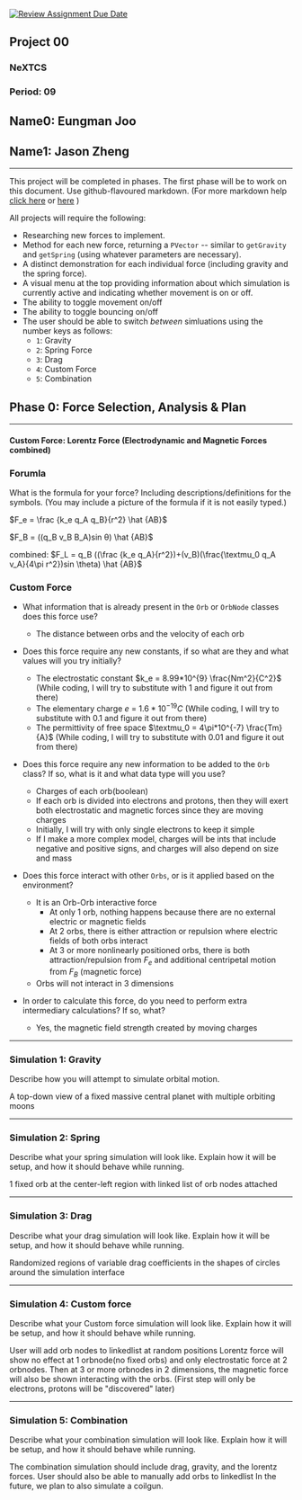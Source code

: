 [![Review Assignment Due Date](https://classroom.github.com/assets/deadline-readme-button-22041afd0340ce965d47ae6ef1cefeee28c7c493a6346c4f15d667ab976d596c.svg)](https://classroom.github.com/a/rXX1_Uiw)
## Project 00
### NeXTCS
### Period: 09
## Name0: Eungman Joo
## Name1: Jason Zheng
---

This project will be completed in phases. The first phase will be to work on this document. Use github-flavoured markdown. (For more markdown help [click here](https://github.com/adam-p/markdown-here/wiki/Markdown-Cheatsheet) or [here](https://docs.github.com/en/get-started/writing-on-github/getting-started-with-writing-and-formatting-on-github/basic-writing-and-formatting-syntax) )

All projects will require the following:
- Researching new forces to implement.
- Method for each new force, returning a `PVector`  -- similar to `getGravity` and `getSpring` (using whatever parameters are necessary).
- A distinct demonstration for each individual force (including gravity and the spring force).
- A visual menu at the top providing information about which simulation is currently active and indicating whether movement is on or off.
- The ability to toggle movement on/off
- The ability to toggle bouncing on/off
- The user should be able to switch _between_ simluations using the number keys as follows:
  - `1`: Gravity
  - `2`: Spring Force
  - `3`: Drag
  - `4`: Custom Force
  - `5`: Combination


## Phase 0: Force Selection, Analysis & Plan
---------- 

#### Custom Force: Lorentz Force (Electrodynamic and Magnetic Forces combined)

### Forumla
What is the formula for your force? Including descriptions/definitions for the symbols. (You may include a picture of the formula if it is not easily typed.)

$F_e = \frac {k_e q_A q_B}{r^2} \hat {AB}$

$F_B = ((q_B v_B B_A)sin θ) \hat {AB}$

combined: $F_L = q_B ((\frac {k_e q_A}{r^2})+(v_B)(\frac{\textmu_0 q_A v_A}{4\pi r^2})sin \theta) \hat {AB}$

### Custom Force
- What information that is already present in the `Orb` or `OrbNode` classes does this force use?
  - The distance between orbs and the velocity of each orb

- Does this force require any new constants, if so what are they and what values will you try initially?
  - The electrostatic constant $k_e = 8.99*10^{9} \frac{Nm^2}{C^2}$ (While coding, I will try to substitute with 1 and figure it out from there)
  - The elementary charge *e* = $1.6*10^{-19} C$ (While coding, I will try to substitute with 0.1 and figure it out from there)
  - The permittivity of free space $\textmu_0 = 4\pi*10^{-7} \frac{Tm}{A}$ (While coding, I will try to substitute with 0.01 and figure it out from there)

- Does this force require any new information to be added to the `Orb` class? If so, what is it and what data type will you use?
  - Charges of each orb(boolean)
  - If each orb is divided into electrons and protons, then they will exert both electrostatic and magnetic forces since they are moving charges
  - Initially, I will try with only single electrons to keep it simple
  - If I make a more complex model, charges will be ints that include negative and positive signs, and charges will also depend on size and mass

- Does this force interact with other `Orbs`, or is it applied based on the environment?
  - It is an Orb-Orb interactive force
      - At only 1 orb, nothing happens because there are no external electric or magnetic fields
      - At 2 orbs, there is either attraction or repulsion where electric fields of both orbs interact
      - At 3 or more nonlinearly positioned orbs, there is both attraction/repulsion from $F_e$ and additional centripetal motion from $F_B$ (magnetic force)
  - Orbs will not interact in 3 dimensions

- In order to calculate this force, do you need to perform extra intermediary calculations? If so, what?
  - Yes, the magnetic field strength created by moving charges

--- 

### Simulation 1: Gravity
Describe how you will attempt to simulate orbital motion.

A top-down view of a fixed massive central planet with multiple orbiting moons

--- 

### Simulation 2: Spring
Describe what your spring simulation will look like. Explain how it will be setup, and how it should behave while running.

1 fixed orb at the center-left region with linked list of orb nodes attached 

--- 

### Simulation 3: Drag
Describe what your drag simulation will look like. Explain how it will be setup, and how it should behave while running.

Randomized regions of variable drag coefficients in the shapes of circles around the simulation interface

--- 

### Simulation 4: Custom force
Describe what your Custom force simulation will look like. Explain how it will be setup, and how it should behave while running.

User will add orb nodes to linkedlist at random positions
Lorentz force will show no effect at 1 orbnode(no fixed orbs) and only electrostatic force at 2 orbnodes. 
Then at 3 or more orbnodes in 2 dimensions, the magnetic force will also be shown interacting with the orbs.
(First step will only be electrons, protons will be "discovered" later)

--- 

### Simulation 5: Combination
Describe what your combination simulation will look like. Explain how it will be setup, and how it should behave while running.

The combination simulation should include drag, gravity, and the lorentz forces. User should also be able to manually add orbs to linkedlist
In the future, we plan to also simulate a coilgun.

